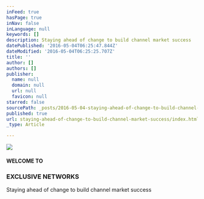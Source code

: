 ```yaml
---
inFeed: true
hasPage: true
inNav: false
inLanguage: null
keywords: []
description: Staying ahead of change to build channel market success
datePublished: '2016-05-04T06:25:47.844Z'
dateModified: '2016-05-04T06:25:25.707Z'
title: ''
author: []
authors: []
publisher:
  name: null
  domain: null
  url: null
  favicon: null
starred: false
sourcePath: _posts/2016-05-04-staying-ahead-of-change-to-build-channel-market-success.md
published: true
url: staying-ahead-of-change-to-build-channel-market-success/index.html
_type: Article

---
```

![](https://the-grid-user-content.s3-us-west-2.amazonaws.com/073f42a3-c3df-43c6-bee7-ca68af8f7b0e.jpg)

#### WELCOME TO

### EXCLUSIVE NETWORKS

Staying ahead of change to build channel market success